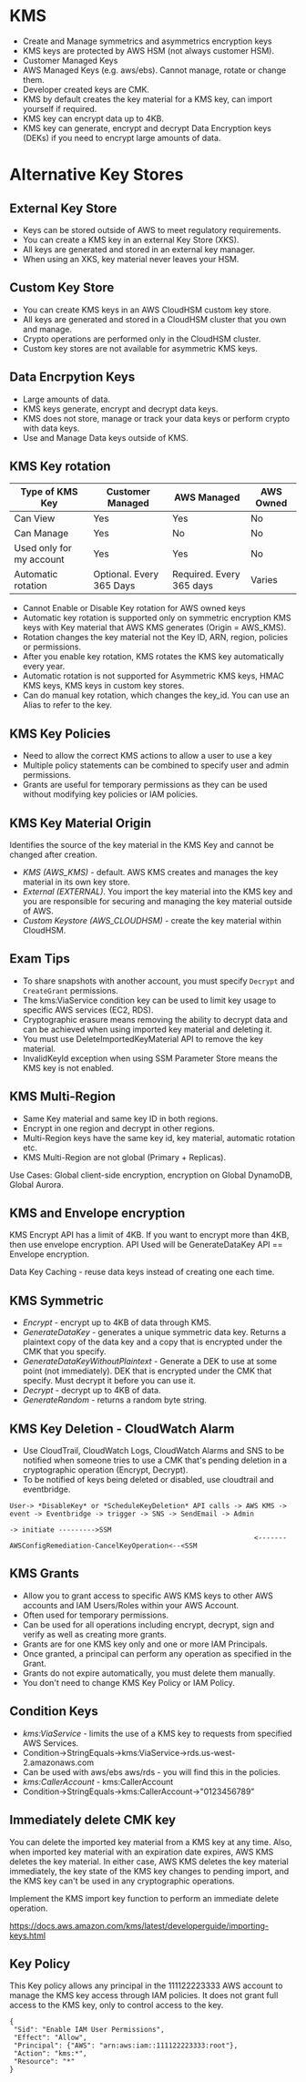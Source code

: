 # KMS

- Create and Manage symmetrics and asymmetrics encryption keys
- KMS keys are protected by AWS HSM (not always customer HSM).
- Customer Managed Keys
- AWS Managed Keys (e.g. aws/ebs). Cannot manage, rotate or change them.
- Developer created keys are CMK.
- KMS by default creates the key material for a KMS key, can import yourself if required.
- KMS key can encrypt data up to 4KB.
- KMS key can generate, encrypt and decrypt Data Encryption keys (DEKs) if you need to encrypt large amounts of data.

# Alternative Key Stores

## External Key Store 

- Keys can be stored outside of AWS to meet regulatory requirements.
- You can create a KMS key in an external Key Store (XKS).
- All keys are generated and stored in an external key manager.
- When using an XKS, key material never leaves your HSM.

## Custom Key Store

- You can create KMS keys in an AWS CloudHSM custom key store.
- All keys are generated and stored in a CloudHSM cluster that you own and manage.
- Crypto operations are performed only in the CloudHSM cluster. 
- Custom key stores are not available for asymmetric KMS keys.

## Data Encrpytion Keys

 - Large amounts of data.
 - KMS keys generate, encrypt and decrypt data keys.
 - KMS does not store, manage or track your data keys or perform crypto with data keys.
 - Use and Manage Data keys outside of KMS.


 ## KMS Key rotation

 |Type of KMS Key|Customer Managed|AWS Managed|AWS Owned|
 |---|---|---|---|
 |Can View|Yes|Yes|No|
 |Can Manage|Yes|No|No|
 |Used only for my account|Yes|Yes|No|
 |Automatic rotation|Optional. Every 365 Days|Required. Every 365 days|Varies|

 - Cannot Enable or Disable Key rotation for AWS owned keys
 - Automatic key rotation is supported only on symmetric encryption KMS keys with Key material that AWS KMS generates (Origin = AWS_KMS).
 - Rotation changes the key material not the Key ID, ARN, region, policies or permissions.
 - After you enable key rotation, KMS rotates the KMS key automatically every year.
 - Automatic rotation is not supported for Asymmetric KMS keys, HMAC KMS keys, KMS keys in custom key stores.  
 - Can do manual key rotation, which changes the key_id. You can use an Alias to refer to the key.

 ## KMS Key Policies

- Need to allow the correct KMS actions to allow a user to use a key
- Multiple policy statements can be combined to specify user and admin permissions.
- Grants are useful for temporary permissions as they can be used without modifying key policies or IAM policies. 

## KMS Key Material Origin

Identifies the source of the key material in the KMS Key and cannot be changed after creation.

- *KMS (AWS_KMS)* - default. AWS KMS creates and manages the key material in its own key store.
- *External (EXTERNAL)*. You import the key material into the KMS key and you are responsible for securing and managing the key material outside of AWS.
- *Custom Keystore (AWS_CLOUDHSM)* - create the key material within CloudHSM.

## Exam Tips

- To share snapshots with another account, you must specify ````Decrypt```` and ````CreateGrant```` permissions.
- The kms:ViaService condition key can be used to limit key usage to specific AWS services (EC2, RDS).
- Cryptographic erasure means removing the ability to decrypt data and can be achieved when using imported key material and deleting it. 
- You must use DeleteImportedKeyMaterial API to remove the key material.
- InvalidKeyId exception when using SSM Parameter Store means the KMS key is not enabled.


## KMS Multi-Region

- Same Key material and same key ID in both regions.
- Encrypt in one region and decrypt in other regions.
- Multi-Region keys have the same key id, key material, automatic rotation etc.
- KMS Multi-Region are not global (Primary + Replicas).

Use Cases: Global client-side encryption, encryption on Global DynamoDB, Global Aurora.

## KMS and Envelope encryption

KMS Encrypt API has a limit of 4KB. If you want to encrypt more than 4KB, then use envelope encryption.
API Used will be GenerateDataKey API == Envelope encryption.

Data Key Caching - reuse data keys instead of creating one each time.

## KMS Symmetric

- *Encrypt* - encrypt up to 4KB of data through KMS.
- *GenerateDataKey* - generates a unique symmetric data key. Returns a plaintext copy of the data key and a copy that is encrypted under the CMK that you specify.
- *GenerateDataKeyWithoutPlaintext* - Generate a DEK to use at some point (not immediately). DEK that is encrypted under the CMK that specify. Must decrypt it before you can use it.
- *Decrypt* - decrypt up to 4KB of data.
- *GenerateRandom* - returns a random byte string.

## KMS Key Deletion - CloudWatch Alarm

- Use CloudTrail, CloudWatch Logs, CloudWatch Alarms and SNS to be notified when someone tries to use a CMK that's pending deletion in a cryptographic operation (Encrypt, Decrypt).
- To be notified of keys being deleted or disabled, use cloudtrail and eventbridge.

````
User-> *DisableKey* or *ScheduleKeyDeletion* API calls -> AWS KMS -> event -> Eventbridge -> trigger -> SNS -> SendEmail -> Admin
                                                                                          -> initiate --------->SSM
                                                            <------- AWSConfigRemediation-CancelKeyOperation<--<SSM
````


## KMS Grants 

- Allow you to grant access to specific AWS KMS keys to other AWS accounts and IAM Users/Roles within your AWS Account.
- Often used for temporary permissions.
- Can be used for all operations including encrypt, decrypt, sign and verify as well as creating more grants.
- Grants are for one KMS key only and one or more IAM Principals.
- Once granted, a principal can perform any operation as specified in the Grant.
- Grants do not expire automatically, you must delete them manually.
- You don't need to change KMS Key Policy or IAM Policy.

## Condition Keys

- *kms:ViaService* - limits the use of a KMS key to requests from specified AWS Services.
- Condition->StringEquals->kms:ViaService->rds.us-west-2.amazonaws.com
- Can be used with aws/ebs aws/rds - you will find this in the policies.
- *kms:CallerAccount* - kms:CallerAccount
- Condition->StringEquals->kms:CallerAccount->"0123456789"

## Immediately delete CMK key

You can delete the imported key material from a KMS key at any time. Also, when imported key material with an expiration date expires, AWS KMS deletes the key material. In either case, AWS KMS deletes the key material immediately, the key state of the KMS key changes to pending import, and the KMS key can't be used in any cryptographic operations. 

Implement the KMS import key function to perform an immediate delete operation.

https://docs.aws.amazon.com/kms/latest/developerguide/importing-keys.html


## Key Policy

This Key policy allows any principal in the 111122223333 AWS account to manage the KMS key access through IAM policies. It does not grant full access to the KMS key, only to control access to the key.

````
{
 "Sid": "Enable IAM User Permissions",
 "Effect": "Allow",
 "Principal": {"AWS": "arn:aws:iam::111122223333:root"},
 "Action": "kms:*",
 "Resource": "*"
}
````